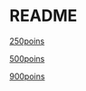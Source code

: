 # README

[250poins](TC-SRM-595-div1-250/solution.md)

[500poins](TC-SRM-595-div1-500/solution.md)

[900poins](TC-SRM-595-div1-900/solution.md)
